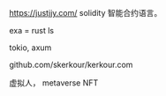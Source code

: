 https://justjjy.com/
solidity  智能合约语言。

exa = rust ls

tokio, axum

github.com/skerkour/kerkour.com

虚拟人， metaverse NFT